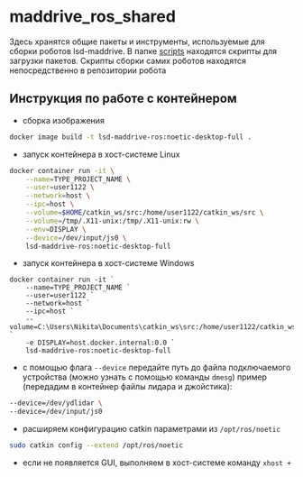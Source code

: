 # maddrive_ros_shared

Здесь хранятся общие пакеты и инструменты, используемые для сборки роботов lsd-maddrive. В папке [scripts](scripts) находятся скрипты для загрузки пакетов. Скрипты сборки самих роботов находятся непосредственно в репозитории робота

## Инструкция по работе с контейнером

* сборка изображения

```bash
docker image build -t lsd-maddrive-ros:noetic-desktop-full .
```

* запуск контейнера в хост-системе Linux

```bash
docker container run -it \
    --name=TYPE_PROJECT_NAME \
    --user=user1122 \
    --network=host \
    --ipc=host \
    --volume=$HOME/catkin_ws/src:/home/user1122/catkin_ws/src \
    --volume=/tmp/.X11-unix:/tmp/.X11-unix:rw \
    --env=DISPLAY \
    --device=/dev/input/js0 \
    lsd-maddrive-ros:noetic-desktop-full
```

* запуск контейнера в хост-системе Windows
```shell
docker container run -it `
    --name=TYPE_PROJECT_NAME `
    --user=user1122 `
    --network=host `
    --ipc=host `
    --volume=C:\Users\Nikita\Documents\catkin_ws\src:/home/user1122/catkin_ws/src `
    -e DISPLAY=host.docker.internal:0.0 `
    lsd-maddrive-ros:noetic-desktop-full
```

* с помощью флага `--device` передайте путь до файла подключаемого устройства (можно узнать с помощью команды `dmesg`)
пример (передадим в контейнер файлы лидара и джойстика):

```bash
--device=/dev/ydlidar \
--device=/dev/input/js0
```

* расширяем конфигурацию catkin параметрами из `/opt/ros/noetic`

```bash
sudo catkin config --extend /opt/ros/noetic
```

* если не появляется GUI, выполняем в хост-системе команду `xhost +`
